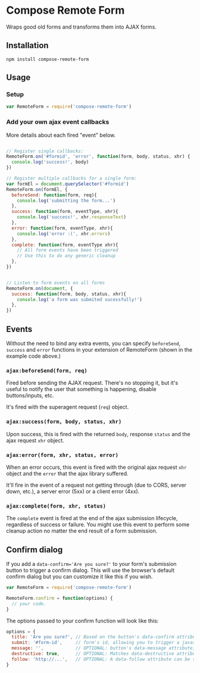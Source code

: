 # Compose Remote Form

Wraps good old forms and transforms them into AJAX forms.

## Installation

```
npm install compose-remote-form
```

## Usage

### Setup

```javascript
var RemoteForm = require('compose-remote-form')
```

### Add your own ajax event callbacks

More details about each fired "event" below.

```javascript

// Register single callbacks:
RemoteForm.on('#formid', 'error', function(form, body, status, xhr) {
  console.log('success!', body)
})

// Register multiple callbacks for a single form:
var formEl = document.querySelector('#formid')
RemoteForm.on(formEl, {
  beforeSend: function(form, req){
    console.log('submitting the form...')
  },
  success: function(form, eventType, xhr){
    console.log('success!', xhr.responseText)
  },
  error: function(form, eventType, xhr){
    console.log('error :(', xhr.errors)
  },
  complete: function(form, eventType xhr){
    // All form events have been triggered
    // Use this to do any generic cleanup
  },
})


// Listen to form events on all forms
RemoteForm.on(document, {
  success: function(form, body, status, xhr){
    console.log('a form was submited sucessfully!')
  },
})
```

## Events

Without the need to bind any extra events, you can specify `beforeSend`, `success` and `error` functions in your extension of RemoteForm (shown in the example code above.)

### `ajax:beforeSend(form, req)`

Fired before sending the AJAX request. There's no stopping it, but it's useful to notify the user that something is happening, disable buttons/inputs, etc.

It's fired with the superagent request (`req`) object.

### `ajax:success(form, body, status, xhr)`

Upon success, this is fired with the returned `body`, response `status` and the ajax request `xhr` object.

### `ajax:error(form, xhr, status, error)`

When an error occurs, this event is fired with the original ajax request `xhr` object and the `error` that the ajax library suffered.

It'll fire in the event of a request not getting through (due to CORS, server down, etc.), a server error (5xx) or a client error (4xx).

### `ajax:complete(form, xhr, status)`

The `complete` event is fired at the end of the ajax submission lifecycle,
regardless of success or failure. You might use this event to perform some
cleanup action no matter the end result of a form submission.


## Confirm dialog

If you add a `data-confirm='Are you sure?'` to your form's submission button to trigger a confirm dialog. This will use the browser's default confirm dialog but you can customize it like this if you wish.

```javascript
var RemoteForm = require('compose-remote-form')

RemoteForm.confirm = function(options) {
  // your code.
}
```

The options passed to your confirm function will look like this:

```javascript
options = {
  title: 'Are you sure?', // Based on the button's data-confirm attribute.
  submit: '#form-id',     // form's id, allowing you to trigger a javascript submit.
  message: '',            // OPTIONAL: button's data-message attribute, used to allow title/message style dialogs.
  destructive: true,      // OPTIONAL: Matches data-destructive attribute (used to set styling on warning style confirm dialogs
  follow: 'http://...',   // OPTIONAL: A data-follow attribute can be set to take a user to a url.
}
```

